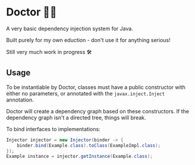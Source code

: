 # Doctor 👩‍⚕️
A very basic dependency injection system for Java.

Built purely for my own eduction - don't use it for anything serious!

Still very much work in progress 🛠

## Usage
To be instantiable by Doctor, classes must have a public constructor with
either no parameters, or annotated with the `javax.inject.Inject` 
annotation.

Doctor will create a dependency graph based on these constructors. If the
dependency graph isn't a directed tree, things will break.

To bind interfaces to implementations:
```java
Injector injector = new Injector(binder -> {
    binder.bind(Example.class).toClass(ExampleImpl.class);
});
Example instance = injector.getInstance(Example.class);
```
